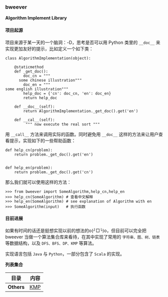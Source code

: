 ### bweever
**Algorithm Implement Library**


#### 项目起源

项目来源于某一天的一个脑洞：-D，思考是否可以用 Python 类里的 `__doc__` 来实现更加友好的提示，比如定义一个如下类：

```
class AlgorithmImplementation(object):

    @staticmethod
    def _get_doc():
        doc_cn = """
      some chinese illustration"""
        doc_en = """
some english illustration"""
        help_doc = {'cn': doc_cn, 'en': doc_en}
        return help_doc

    def __doc__(self):
        return AlgorithmImplementation._get_doc().get('en')

    def __cal__(self):
         """ now execute the real sort """ 

```

用 `__call__` 方法来调用实际的函数。同时避免用 `__doc__` 这样的方法来让用户查看提示，实现如下的一些帮助函数：

```
def help_cn(problem):
    return problem._get_doc().get('en')


def help_en(problem):
    return problem._get_doc().get('cn')
```

那么我们就可以使用这样的方法：

```
>>> from bweever import SomeAlgorithm,help_cn,help_en
>>> help_cn(SomeAlgorithm) # 查看中文解释
>>> help_en(SomeAlgorithm) # see explanation of Algorithm with en
>>> SomeAlgorithm(input)   # 执行函数

```

#### 目前进展

如果有时间的话还是挺想实现以前的想法的o(╯□╰)o，但目前可以完全把 bweever 当做一个算法集合库来看待，在其中实现了常用的 `字符串、图、树、链表` 等数据结构，以及 `DFS、BFS、DP、KMP` 等算法。

实现语言包括 `Java` 与 `Python`，一部分包含了 `Scala` 的实现。


**列表集合**

| 目录  | 内容 |
| ------------- | ------------- |
|  **Others**  | [KMP](/KMP)  |








